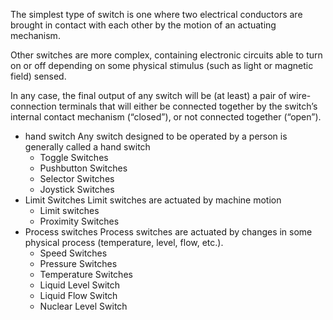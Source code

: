 The simplest type of switch is one where two electrical conductors are brought in contact with each other by the motion of an actuating mechanism.

Other switches are more complex, containing electronic circuits able to turn on or off depending on some physical stimulus (such as light or magnetic field) sensed.

In any case, the final output of any switch will be (at least) a pair of wire-connection terminals that will either be connected together by the switch’s internal contact mechanism (“closed”), or not connected together (“open”).

+ hand switch
  Any switch designed to be operated by a person is generally called a hand switch
  - Toggle Switches
  -  Pushbutton Switches
  -  Selector Switches
  -  Joystick Switches
+ Limit Switches
  Limit switches are actuated by machine motion
  - Limit switches
  - Proximity Switches
+ Process switches
  Process switches are actuated by changes in some physical process (temperature, level, flow, etc.).
  - Speed Switches
  - Pressure Switches
  - Temperature Switches
  - Liquid Level Switch
  - Liquid Flow Switch
  - Nuclear Level Switch
  